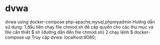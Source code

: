 # dvwa
dvwa using docker-compose php-apache,mysql,phpmyadmin
Hướng dẫn sử dụng: 
1.đầu tiên chạy file chmod.sh để cấp quyền cho các thư mục và file cần thiết $ sh {đường dẫn đến file chmod.sh}
2.chạy lệnh $ docker-compose up
Truy cập dvwa: localhost:8080;
    
         
